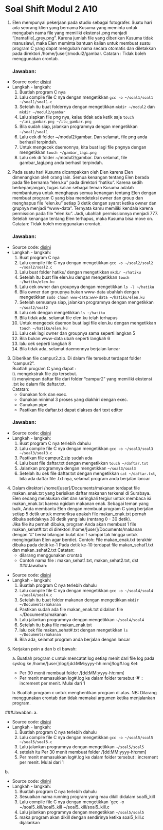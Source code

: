 # Soal Shift Modul 2 A10

1.  Elen mempunyai pekerjaan pada studio sebagai fotografer. Suatu hari ada seorang klien yang bernama Kusuma yang meminta untuk mengubah nama file yang memiliki ekstensi .png menjadi “[namafile]_grey.png”. Karena jumlah file yang diberikan Kusuma tidak manusiawi, maka Elen meminta bantuan kalian untuk membuat suatu program C yang dapat mengubah nama secara otomatis dan diletakkan pada direktori /home/[user]/modul2/gambar.
Catatan : Tidak boleh menggunakan crontab.
	### Jawaban:
- Source code: [disini](/soal1/soal1.c)
- Langkah - langkah:
	1. Buatlah program C nya
	2. Lalu compile file C nya dengan mengetikkan `gcc -o ~/soal1/soal1 ~/soal1/soal1.c`
	3. Setelah itu buat foldernya dengan mengetikkan `mkdir ~/modul2` dan `mkdir ~/modul2/gambar`
	4. Lalu siapkan file png nya, kalau tidak ada ketik saja `touch ~/ini_gambar.png ~/itu_gambar.png`
	5. Bila sudah siap, jalankan programnya dengan mengetikkan `~/soal1/soal1`
	6. Lalu cek di folder ~/modul2/gambar. Dan selamat, file png anda berhasil terpindah.
	7. Untuk mengecek daemonnya, kita buat lagi file pngnya dengan mengetikkan `touch ~/gambar_lagi.png`
	8. Lalu cek di folder ~/modul2/gambar. Dan selamat, file gambar_lagi.png anda berhasil terpindah.

2.  Pada suatu hari Kusuma dicampakkan oleh Elen karena Elen dimenangkan oleh orang lain. Semua kenangan tentang Elen berada pada file bernama “elen.ku” pada direktori “hatiku”. Karena sedih berkepanjangan, tugas kalian sebagai teman Kusuma adalah membantunya untuk menghapus semua kenangan tentang Elen dengan membuat program C yang bisa mendeteksi owner dan group dan menghapus file “elen.ku” setiap 3 detik dengan syarat ketika owner dan grupnya menjadi “www-data”. Ternyata kamu memiliki kendala karena permission pada file “elen.ku”. Jadi, ubahlah permissionnya menjadi 777. Setelah kenangan tentang Elen terhapus, maka Kusuma bisa move on.
Catatan: Tidak boleh menggunakan crontab.
	### Jawaban:
- Source code: [disini](/soal2/soal2.c)
- Langkah - langkah:
	1. Buat program C nya
	2. Lalu compile file C nya dengan mengetikkan `gcc -o ~/soal2/soal2 ~/soal2/soal2.c`
	3. Lalu buat folder hatiku/ dengan mengetikkan `mkdir ~/hatiku`
	4. Setelah itu buat file elen.ku dengan mengetikkan `touch ~/hatiku/elen.ku`
	5. Lalu cek owner dan groupnya dengan mengetikkan `ls -l ~/hatiku`
	6. Bila owner dan groupnya bukan www-data ubahlah dengan mengetikkan `sudo chown www-data:www-data ~/hatiku/elen.ku`
	7. Setelah semuanya siap, jalankan programnya dengan mengetikkan `~/soal2/soal2`
	8. Lalu cek dengan mengetikkan `ls ~/hatiku`
	9. Bila tidak ada, selamat file elen.ku telah terhapus
	10. Untuk mengecek daemon  buat lagi file elen.ku dengan mengetikkan `touch ~/hatiku/elen.ku`
	11. Lalu cek lagi owner dan groupnya sama seperti langkan 5
	12. Bila bukan www-data ubah seperti langkah 6
	13. lalu cek seperti langkah 8
	14. Bila tidak ada, selamat daemonnya berjalan lancar
	
3.  Diberikan file campur2.zip. Di dalam file tersebut terdapat folder “campur2”.  
    Buatlah program C yang dapat :  
    i).  mengekstrak file zip tersebut.  
    ii) menyimpan daftar file dari folder “campur2” yang memiliki ekstensi .txt ke dalam file daftar.txt.  
    Catatan:
	- Gunakan fork dan exec.
	- Gunakan minimal 3 proses yang diakhiri dengan exec.
	- Gunakan pipe
	- Pastikan file daftar.txt dapat diakses dari text editor
	### Jawaban:
- Source code: [disini](/soal3/soal3.c)
- Langkah - langkah:
	1. Buat program C nya terlebih dahulu
	2. Lalu compile file C nya dengan mengetikkan `gcc -o ~/soal3/soal3 ~/soal3/soal3.c`
	3. Pastikan file campur2.zip sudah ada
	4. Lalu buat file daftar.txt dengan mengetikkan `touch ~/daftar.txt`
	5. Jalankan programnya dengan mengetikkan `~/soal3/soal3`
	6. Setelah itu cek file daftar.txt dengan mengetikkan `cat ~/daftar.txt`, bila ada daftar file .txt nya, selamat program anda berjalan lancar

4.  Dalam direktori /home/[user]/Documents/makanan terdapat file makan_enak.txt yang berisikan daftar makanan terkenal di Surabaya. Elen sedang melakukan diet dan seringkali tergiur untuk membaca isi makan_enak.txt karena ngidam makanan enak. Sebagai teman yang baik, Anda membantu Elen dengan membuat program C yang berjalan setiap 5 detik untuk memeriksa apakah file makan_enak.txt pernah dibuka setidaknya 30 detik yang lalu (rentang 0 - 30 detik).  
    Jika file itu pernah dibuka, program Anda akan membuat 1 file makan_sehat#.txt di direktori /home/[user]/Documents/makanan dengan '#' berisi bilangan bulat dari 1 sampai tak hingga untuk mengingatkan Elen agar berdiet.
    Contoh:
    File makan_enak.txt terakhir dibuka pada detik ke-1
    Pada detik ke-10 terdapat file makan_sehat1.txt dan makan_sehat2.txt
    Catatan:
    - dilarang menggunakan crontab
    - Contoh nama file : makan_sehat1.txt, makan_sehat2.txt, dst
	###Jawaban:
- Source code: [disini](/soal4/soal4.c)
- Langkah - langkah:
	1. Buatlah program C nya terlebih dahulu
	2. Lalu compile file C nya dengan mengetikkan `gcc -o ~/soal4/soal4 ~/soal4/soal4.c`
	3. Setelah itu buat folder makanan dengan mengetikkan `mkdir ~/Documents/makanan`
	4. Pastikan sudah ada file makan_enak.txt didalam file ~/Documents/makanan
	5. Lalu jalankan programnya dengan mengetikkan `~/soal4/soal4`
	6. Setelah itu buka file makan_enak.txt
	7. lalu cek file makan_sehat#.txt dengan mengetikkan `ls ~/Documents/makanan `
	8. Bila ada, selamat program anda berjalan dengan lancar

5.  Kerjakan poin a dan b di bawah:

	a. Buatlah program c untuk mencatat log setiap menit dari file log pada syslog ke /home/[user]/log/[dd:MM:yyyy-hh:mm]/log#.log
    Ket:
    - Per 30 menit membuat folder /[dd:MM:yyyy-hh:mm]
    - Per menit memasukkan log#.log ke dalam folder tersebut
    ‘#’ : increment per menit. Mulai dari 1

	b. Buatlah program c untuk menghentikan program di atas.
    NB: Dilarang menggunakan crontab dan tidak memakai argumen ketika menjalankan program.


###Jawaban:
a.
- Source code: [disini](/soal5/soal5.c)
- Langkah - langkah:
	1. Buatlah program C nya terlebih dahulu
	2. Lalu compile file C nya dengan mengetikkan `gcc -o ~/soal5/soal5 ~/soal5/soal5.c`
	3. Lalu jalankan programnya dengan mengetikkan `~/soal5/soal5`
	4. setelah itu Per 30 menit membuat folder /[dd:MM:yyyy-hh:mm]
	5. Per menit memasukkan log#.log ke dalam folder tersebut : increment per menit. Mulai dari 1

b.
- Source code: [disini](/soal5/soal5_kill.c)
- Langkah - langkah:
	1. Buatlah program C nya terlebih dahulu
	2. Sesuaikan nama running program yang mau dikill didalam soal5_kill
	3. Lalu compile file C nya dengan mengetikkan `gcc -o ~/soal5_kill/soal5_kill ~/soal5_kill/soal5_kill.c
	4. Lalu jalankan programnya dengan mengetikkan `~/soal5/soal5`
	5. maka program akan dikill dengan sendirinya ketika soal5_kill.c dijalankan
	
